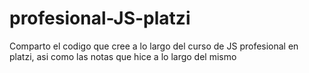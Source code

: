# profesional-JS-platzi
Comparto el codigo que cree a lo largo del curso de JS profesional en platzi, asi como las notas que hice a lo largo del mismo
